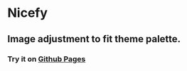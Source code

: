 # Nicefy

## Image adjustment to fit theme palette.

### Try it on [Github Pages](https://nicejji.github.io/nicefy/)
